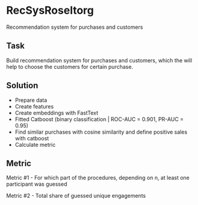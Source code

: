 # RecSysRoseltorg
Recommendation system for purchases and customers 
## Task
Build recommendation system for purchases and customers, which the will help to choose the customers for certain purchase.
## Solution
- Prepare data
- Create features
- Create embeddings with FastText
- Fitted Catboost (binary classification | ROC-AUC = 0.901, PR-AUC = 0.95)
- Find similar purchases with cosine similarity and define positive sales with catboost
- Calculate metric
## Metric
Metric #1 - For which part of the procedures, depending on n, at least one participant was guessed

Metric #2 - Total share of guessed unique engagements

